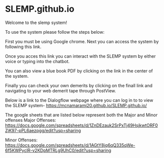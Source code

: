 # SLEMP.github.io
Welcome to the slemp system!

To use the system please follow the steps below:
  
  First you must be using Google chrome. Next you can access the system by following this link.
  
  Once you acces this link you can interact with the SLEMP system by either voice or typing into the chatbot.
  
  You can also view a blue book PDF by clicking on the link in the center of the system. 
  
  Finally you can check your own demerits by clicking on the finall link and navigating to your web demerit tape through PostView.

Below is a link to the Dialogflow webpage where you can log in to to view the SLEMP system-
https://mcnamaramj20.github.io/SLEMP.github.io/
  
The google sheets that are listed below represent both the Major and Minor offenses
Major Offenses: https://docs.google.com/spreadsheets/d/1ZnDEzauk2SrPxTj49HsjkwtORF0ZjK97-pPL6aezpgg/edit?usp=sharing

Minor Offenses: https://docs.google.com/spreadsheets/d/1AGtY8jq6qQ335qWe-6f5KWPyclR-v2KDpMTRLg9UhC0/edit?usp=sharing


